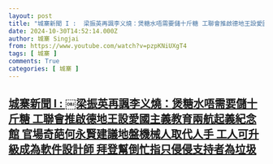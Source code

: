 ```yaml
---
layout: post
title: "城寨新聞 I : ￼梁振英再諷李义燒：煲糖水唔需要儲十斤糖 工聯會推啟德地王設愛國主義教育兩航起義紀念館 官場奇葩何永賢建議地盤機械人取代人手 工人可升級成為軟件設計師 拜登幫倒忙指只侵侵支持者為垃圾"
date: 2024-10-30T14:52:14.000Z
author: 城寨 Singjai
from: https://www.youtube.com/watch?v=pzpKNiUXgT4
tags: [ 城寨 ]
comments: True
categories: [ 城寨 ]
---
```

<!--1730299934000-->
[城寨新聞 I : ￼梁振英再諷李义燒：煲糖水唔需要儲十斤糖 工聯會推啟德地王設愛國主義教育兩航起義紀念館 官場奇葩何永賢建議地盤機械人取代人手 工人可升級成為軟件設計師 拜登幫倒忙指只侵侵支持者為垃圾](https://www.youtube.com/watch?v=pzpKNiUXgT4)
------

<div>

</div>

